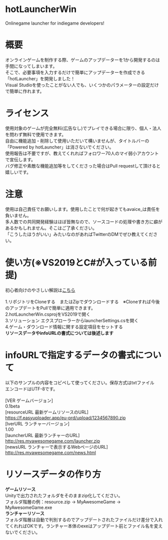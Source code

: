 # hotLauncherWin
 Onlinegame launcher for indiegame developers!
 
# 概要
 オンラインゲームを制作する際、ゲームのアップデーターを1から開発するのは手間になってしまいます。<br>
 そこで、必要事項を入力するだけで簡単にアップデーターを作成できる「hotLauncher」を開発しました！<br>
 Visual Studioを使ったことがない人でも、いくつかのパラメーターの設定だけで簡単に作れます。<br>
 
# ライセンス
 使用対象のゲームが完全無料(広告なし)でプレイできる場合に限り、個人・法人を問わず無料で使用できます。<br>
 自由に機能追加・削除して使用いただいて構いませんが、タイトルバーの「Powered by hotLauncher」は消さないでください。<br>
 使用報告は不要ですが、教えてくれればフォロワー70人のマイ弱小アカウントで宣伝します。<br>
 バグ修正や素敵な機能追加等をしてくださった場合はPull requestして頂けると嬉しいです。<br>
 
# 注意
 使用は自己責任でお願いします。使用したことで何が起きてもavaice_は責任を負いません。<br>
 多人数での共同開発経験はほぼ皆無なので、ソースコードの処理や書き方に癖があるかもしれません。そこはご了承ください。<br>
 「こうしたほうがいい」みたいなのがあればTwitterのDMでぜひ教えてください。<br>

# 使い方(※VS2019とC#が入っている前提)
初心者向けのやさしい解説は<a href="http://playio.starfree.jp/blog/2021/03/18/%e3%80%90%e8%a9%b3%e8%aa%ac%e3%80%91hotlauncher%e3%81%ae%e4%bd%bf%e3%81%84%e6%96%b9/">こちら</a><br><br>
  1.リポジトリをCloneする　またはZipでダウンロードする　※Cloneすれば今後のアップデートをPullで簡単に適用できます。<br>
  2.hotLauncherWin.csprojをVS2019で開く<br>
  3.ソリューション エクスプローラーからlauncherSettings.csを開く<br>
  4.ゲーム・ダウンロード情報に関する設定項目をセットする<br>
  <b>リソースデータやinfoURLの書式については後述します</b>
    
# infoURLで指定するデータの書式について
 以下のサンプルの内容をコピペして使ってください。保存方式はtxtファイル　エンコードはUTF-8です。<br><br>
 \[VER ゲームバージョン\]<br>
 0.1beta<br>
 \[resourceURL 最新ゲームリソースのURL\]<br>
 https://f.easyuploader.app/eu-prd/upload/1234567890.zip<br>
 \[lverURL ランチャーバージョン\]<br>
 1.00<br>
 \[launcherURL 最新ランチャーのURL\]<br>
 http://res.myawesomegame.com/launcher.zip<br>
 \[newsURL ランチャーで表示するWebページのURL\]<br>
 http://res.myawesomegame.com/news.html<br>

# リソースデータの作り方
 <b>ゲームリソース</b><br>
 Unityで出力されたフォルダをそのままzip化してください。<br>
 フォルダ階層の例：resource.zip -> MyAwesomeGame -> MyAwesomeGame.exe<br>
 <b>ランチャーリソース</b><br>
 フォルダ階層は自動で判別するのでアップデートされたファイルだけ差分で入れてくれればOKです。ランチャー本体のexeはアップデート前とファイル名を変えないでください。<br>
